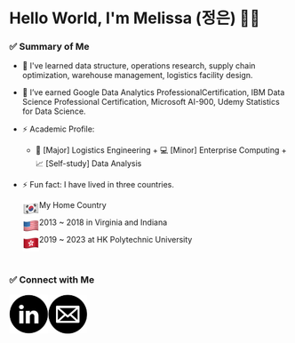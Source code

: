 # Hello World, I'm Melissa (정은) 👋🏻

### ✅ Summary of Me
- 🌷 I've learned data structure, operations research, supply chain optimization, warehouse management, logistics facility design.
- 🌷 I’ve earned Google Data Analytics ProfessionalCertification, IBM Data Science Professional Certification, Microsoft AI-900, Udemy Statistics for Data Science.
- ⚡ Academic Profile: <br>
    - 🚢 [Major] Logistics Engineering + 💻 [Minor] Enterprise Computing + 📈 [Self-study] Data Analysis

- ⚡ Fun fact: I have lived in three countries.

     <img align="left" alt="Korea" width="30px" src="https://github.com/melissa9813/melissa9813/blob/a123b769125173f5d5cbf709fc063a8175268179/korea.png" /> My Home Country
      
    <img align="left" alt="US" width="30px" src="https://github.com/melissa9813/melissa9813/blob/a123b769125173f5d5cbf709fc063a8175268179/US.png" /> 2013 ~ 2018 in Virginia and Indiana
     
    <img align="left" alt="HK" width="30px" src="https://github.com/melissa9813/melissa9813/blob/a123b769125173f5d5cbf709fc063a8175268179/HK.png" /> 2019 ~ 2023 at HK Polytechnic University

<br>

### ✅ Connect with Me

   <a href="https://www.linkedin.com/in/jungeun-eom/"><img align="left" alt="linkedin" width="70px" src="https://github.com/melissa9813/melissa9813/blob/a123b769125173f5d5cbf709fc063a8175268179/linkedin.png" /></a>
   <a href="mailto: jungeun.melissa@gmail.com"><img align="left" alt="email" width="70px" src="https://github.com/melissa9813/melissa9813/blob/a6d5a1de53bc6a8ccaa08565f4011bb579a60960/email_logo.jpg" /></a>

[linkedin]: https://www.linkedin.com/in/jungeun-eom/
[Gmail]: https://melissa9813.github.io/

